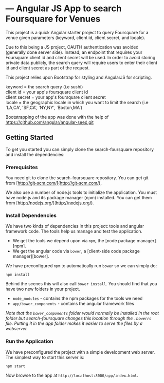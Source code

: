 # — Angular JS App to search Foursquare for Venues

This project is a quick Angular starter project to query Foursquare for a venue given parameters
(keyword, client id, client secret, and locale).

Due to this being a JS project, OAUTH authentication was avoided (generally done server side).
Instead, an endpoint that requires your Foursquare client id and client secret will be used.
In order to avoid storing private data publicly, the search query will require users to enter
their client id and client secret as part of the request.

This project relies upon Bootstrap for styling and AngularJS for scripting.

keyword = the search query (i.e sushi)<br/>
client id = your app's foursquare client id<br/>
client secret = your app's foursquare client secret<br/>
locale = the geographic locale in which you want to limit the search (i.e 'LA,CA', 'SF,CA', 'NY,NY', 'Boston,MA')<br/>

Bootstrapping of the app was done with the help of https://github.com/angular/angular-seed.git

## Getting Started

To get you started you can simply clone the search-foursquare repository and install the dependencies:

### Prerequisites

You need git to clone the search-foursquare repository. You can get git from
[http://git-scm.com/](http://git-scm.com/).

We also use a number of node.js tools to initialize the application. You must have node.js and
its package manager (npm) installed.  You can get them from [http://nodejs.org/](http://nodejs.org/).


### Install Dependencies

We have two kinds of dependencies in this project: tools and angular framework code.  The tools help
us manage and test the application.

* We get the tools we depend upon via `npm`, the [node package manager][npm].
* We get the angular code via `bower`, a [client-side code package manager][bower].

We have preconfigured `npm` to automatically run `bower` so we can simply do:

```
npm install
```

Behind the scenes this will also call `bower install`.  You should find that you have two new
folders in your project.

* `node_modules` - contains the npm packages for the tools we need
* `app/bower_components` - contains the angular framework files

*Note that the `bower_components` folder would normally be installed in the root folder but
search-foursquare changes this location through the `.bowerrc` file.  Putting it in the app folder makes
it easier to serve the files by a webserver.*

### Run the Application

We have preconfigured the project with a simple development web server.  The simplest way to start
this server is:

```
npm start
```

Now browse to the app at `http://localhost:8000/app/index.html`.

